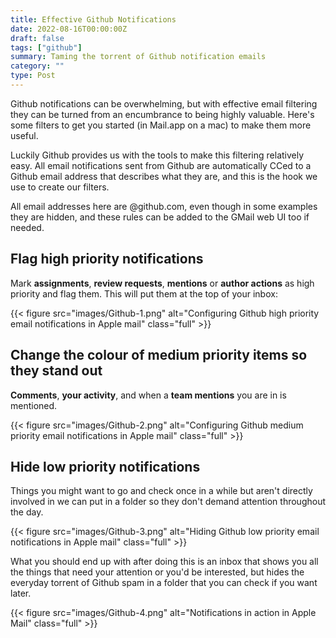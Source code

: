 ```yaml
---
title: Effective Github Notifications
date: 2022-08-16T00:00:00Z
draft: false
tags: ["github"]
summary: Taming the torrent of Github notification emails
category: ""
type: Post
---
```


Github notifications can be overwhelming, but with effective email filtering they can be turned from an encumbrance to being highly valuable. Here's some filters to get you started (in Mail.app on a mac) to make them more useful.

Luckily Github provides us with the tools to make this filtering relatively easy. All email notifications sent from Github are automatically CCed to a Github email address that describes what they are, and this is the hook we use to create our filters.

All email addresses here are @github.com, even though in some examples they are hidden, and these rules can be added to the GMail web UI too if needed.

## Flag high priority notifications

Mark __assignments__, __review requests__, __mentions__ or __author actions__ as high priority and flag them. This will put them at the top of your inbox:

{{< figure src="images/Github-1.png" alt="Configuring Github high priority email notifications in Apple mail" class="full" >}}

## Change the colour of medium priority items so they stand out

__Comments__, __your activity__, and when a __team mentions__ you are in is mentioned.

{{< figure src="images/Github-2.png" alt="Configuring Github medium priority email notifications in Apple mail" class="full" >}}

## Hide low priority notifications

Things you might want to go and check once in a while but aren't directly involved in we can put in a folder so they don't demand attention throughout the day.

{{< figure src="images/Github-3.png" alt="Hiding Github low priority email notifications in Apple mail" class="full" >}}

What you should end up with after doing this is an inbox that shows you all the things that need your attention or you'd be interested, but hides the everyday torrent of Github spam in a folder that you can check if you want later.

{{< figure src="images/Github-4.png" alt="Notifications in action in Apple Mail" class="full" >}}

